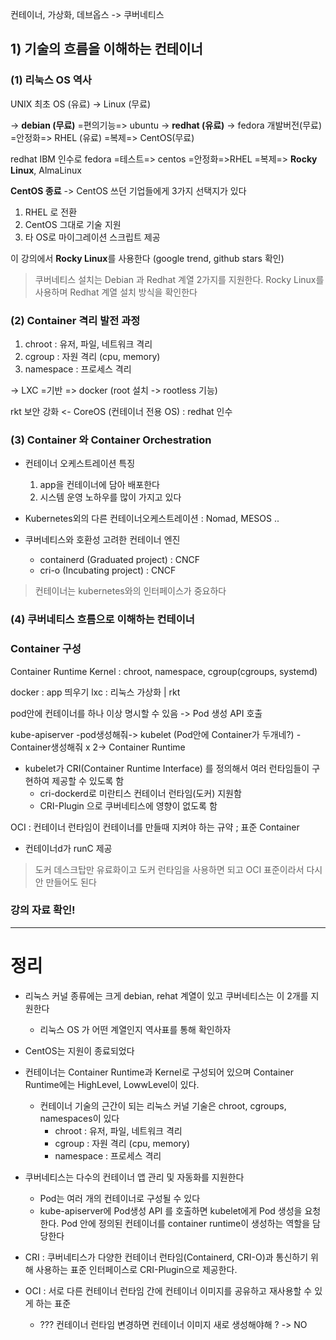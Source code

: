 컨테이너, 가상화, 데브옵스 ->  쿠버네티스

## 1) 기술의 흐름을 이해하는 컨테이너

### (1) 리눅스 OS 역사 


UNIX 최초 OS (유료) -> Linux (무료) 

-> **debian (무료)** =편의기능=> ubuntu 
-> **redhat (유료)** -> fedora 개발버전(무료) =안정화=> RHEL (유료) =복제=> CentOS(무료)


redhat IBM 인수로 fedora =테스트=> centos =안정화=>RHEL =복제=> **Rocky Linux**, AlmaLinux


**CentOS 종료** -> CentOS 쓰던 기업들에게 3가지 선택지가 있다
1. RHEL 로 전환
2. CentOS 그대로 기술 지원 
3. 타 OS로 마이그레이션 스크립트 제공 


이 강의에서  **Rocky Linux**를 사용한다 (google trend, github stars 확인)

>쿠버네티스 설치는 Debian 과 Redhat 계열 2가지를 지원한다.
>Rocky Linux를 사용하며 Redhat 계열 설치 방식을 확인한다 


### (2) Container 격리 발전 과정

1. chroot : 유저, 파일, 네트워크 격리
2. cgroup : 자원 격리 (cpu, memory)
3. namespace : 프로세스 격리 

-> LXC  =기반 => docker (root 설치 -> rootless 기능)

rkt 보안 강화 <- CoreOS (컨테이너 전용 OS) : redhat 인수 

### (3) Container 와 Container Orchestration 

- 컨테이너 오케스트레이션 특징 
	1. app을 컨테이너에 담아 배포한다
	2. 시스템 운영 노하우를 많이 가지고 있다 

- Kubernetes외의 다른 컨테이너오케스트레이션 : Nomad, MESOS .. 

- 쿠버네티스와 호환성 고려한 컨테이너 엔진
	- containerd (Graduated project) :  CNCF 
	- cri-o (Incubating project) : CNCF


> 컨테이너는 kubernetes와의 인터페이스가 중요하다 



### (4) 쿠버네티스 흐름으로 이해하는 컨테이너

### Container 구성
Container Runtime 
Kernel : chroot, namespace, cgroup(cgroups, systemd)


docker : app 띄우기 
lxc : 리눅스 가상화 | rkt

pod안에 컨테이너를 하나 이상 명시할 수 있음 -> Pod 생성 API 호출

kube-apiserver -pod생성해줘-> kubelet (Pod안에 Container가 두개네?) -Container생성해줘 x 2-> Container Runtime 


- kubelet가 CRI(Container Runtime Interface) 를 정의해서 여러 런타임들이 구현하여 제공할 수 있도록 함 
	- cri-dockerd로 미란티스 컨테이너 런타임(도커) 지원함
	- CRI-Plugin 으로 쿠버네티스에 영향이 없도록 함 


OCI : 컨테이너 런타임이 컨테이너를 만들때 지켜야 하는 규약 ; 표준 Container
- 컨테이너d가 runC 제공


> 도커 데스크탑만 유료화이고 도커 런타임을 사용하면 되고 OCI 표준이라서 다시 안 만들어도 된다 


### 강의 자료 확인!


-------

# 정리 

- 리눅스 커널 종류에는 크게 debian, rehat 계열이 있고 쿠버네티스는 이 2개를 지원한다 
	- 리눅스 OS 가 어떤 계열인지 역사표를 통해 확인하자 

- CentOS는 지원이 종료되었다 

- 컨테이너는 Container Runtime과 Kernel로 구성되어 있으며 Container Runtime에는 HighLevel, LowwLevel이 있다. 
	- 컨테이너 기술의 근간이 되는 리눅스 커널 기술은 chroot, cgroups, namespaces이 있다 
		- chroot : 유저, 파일, 네트워크 격리
		- cgroup : 자원 격리 (cpu, memory)
		- namespace : 프로세스 격리 

- 쿠버네티스는 다수의 컨테이너 앱 관리 및 자동화를 지원한다 
	- Pod는 여러 개의 컨테이너로 구성될 수 있다
	- kube-apiserver에 Pod생성 API 를 호출하면 kubelet에게 Pod 생성을 요청한다. Pod 안에 정의된 컨테이너를 container runtime이 생성하는 역할을 담당한다 

- CRI : 쿠버네티스가 다양한 컨테이너 런타임(Containerd, CRI-O)과 통신하기 위해 사용하는 표준 인터페이스로 CRI-Plugin으로 제공한다.  

- OCI : 서로 다른 컨테이너 런타임 간에 컨테이너 이미지를 공유하고 재사용할 수 있게 하는 표준 
	- ??? 컨테이너 런타임 변경하면 컨테이너 이미지 새로 생성해야해 ? -> NO